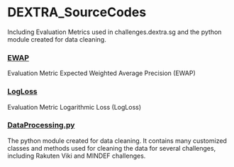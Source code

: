 # DEXTRA_SourceCodes
Including Evaluation Metrics used in challenges.dextra.sg and the python module created for data cleaning.

### [EWAP](https://github.com/newtoncircus/DEXTRA_SourceCodes/tree/master/EWAP)
Evaluation Metric Expected Weighted Average Precision (EWAP)

### [LogLoss](https://github.com/newtoncircus/DEXTRA_SourceCodes/tree/master/LogLoss)
Evaluation Metric Logarithmic Loss (LogLoss)

### [DataProcessing.py](https://github.com/newtoncircus/DEXTRA_SourceCodes/blob/master/DataProcessing.py)
The python module created for data cleaning. It contains many customized classes and methods used for cleaning the data for several challenges, including Rakuten Viki and MINDEF challenges.